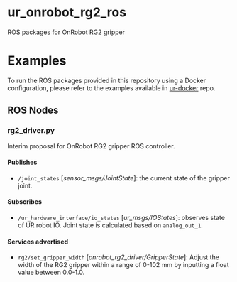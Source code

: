 # ur_onrobot_rg2_ros
ROS packages for OnRobot RG2 gripper

# Examples

To run the ROS packages provided in this repository using a Docker configuration, please refer to the examples available in [ur-docker](https://github.com/husarion/ur-onrobot-rg2-docker) repo.

## ROS Nodes

### rg2_driver.py

Interim proposal for OnRobot RG2 gripper ROS controller.

#### Publishes

- `/joint_states` [*sensor_msgs/JointState*]: the current state of the gripper joint.

#### Subscribes

- `/ur_hardware_interface/io_states` [*ur_msgs/IOStates*]: observes state of UR robot IO. Joint state is calculated based on `analog_out_1`. 

#### Services advertised

- `rg2/set_gripper_width` [*onrobot_rg2_driver/GripperState*]: Adjust the width of the RG2 gripper within a range of 0-102 mm by inputting a float value between 0.0-1.0.
